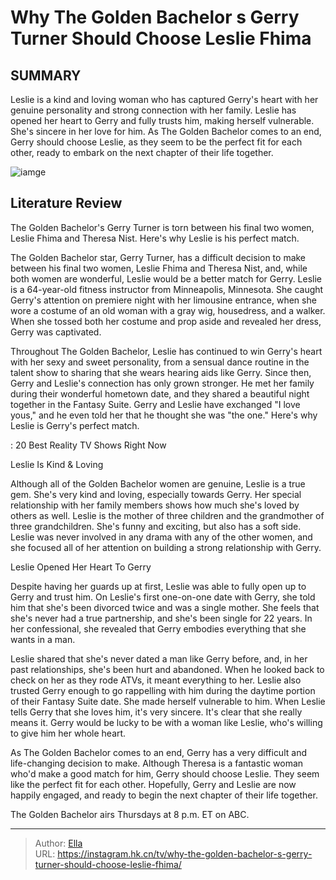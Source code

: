 # Why The Golden Bachelor s Gerry Turner Should Choose Leslie Fhima


## SUMMARY 



  Leslie is a kind and loving woman who has captured Gerry&#39;s heart with her genuine personality and strong connection with her family.   Leslie has opened her heart to Gerry and fully trusts him, making herself vulnerable. She&#39;s sincere in her love for him.   As The Golden Bachelor comes to an end, Gerry should choose Leslie, as they seem to be the perfect fit for each other, ready to embark on the next chapter of their life together.  

![iamge](https://static1.srcdn.com/wordpress/wp-content/uploads/2023/11/embargo-until-11_23-morning-why-the-golden-bachelor-s-gerry-turner-should-choose-leslie-fhima.jpg)

## Literature Review
The Golden Bachelor&#39;s Gerry Turner is torn between his final two women, Leslie Fhima and Theresa Nist. Here&#39;s why Leslie is his perfect match.




The Golden Bachelor star, Gerry Turner, has a difficult decision to make between his final two women, Leslie Fhima and Theresa Nist, and, while both women are wonderful, Leslie would be a better match for Gerry. Leslie is a 64-year-old fitness instructor from Minneapolis, Minnesota. She caught Gerry&#39;s attention on premiere night with her limousine entrance, when she wore a costume of an old woman with a gray wig, housedress, and a walker. When she tossed both her costume and prop aside and revealed her dress, Gerry was captivated.




Throughout The Golden Bachelor, Leslie has continued to win Gerry&#39;s heart with her sexy and sweet personality, from a sensual dance routine in the talent show to sharing that she wears hearing aids like Gerry. Since then, Gerry and Leslie&#39;s connection has only grown stronger. He met her family during their wonderful hometown date, and they shared a beautiful night together in the Fantasy Suite. Gerry and Leslie have exchanged &#34;I love yous,&#34; and he even told her that he thought she was &#34;the one.&#34; Here&#39;s why Leslie is Gerry&#39;s perfect match.

 : 20 Best Reality TV Shows Right Now


 Leslie Is Kind &amp; Loving 

 

Although all of the Golden Bachelor women are genuine, Leslie is a true gem. She&#39;s very kind and loving, especially towards Gerry. Her special relationship with her family members shows how much she&#39;s loved by others as well. Leslie is the mother of three children and the grandmother of three grandchildren. She&#39;s funny and exciting, but also has a soft side. Leslie was never involved in any drama with any of the other women, and she focused all of her attention on building a strong relationship with Gerry.






 Leslie Opened Her Heart To Gerry 

 

Despite having her guards up at first, Leslie was able to fully open up to Gerry and trust him. On Leslie&#39;s first one-on-one date with Gerry, she told him that she&#39;s been divorced twice and was a single mother. She feels that she&#39;s never had a true partnership, and she&#39;s been single for 22 years. In her confessional, she revealed that Gerry embodies everything that she wants in a man.

Leslie shared that she&#39;s never dated a man like Gerry before, and, in her past relationships, she&#39;s been hurt and abandoned. When he looked back to check on her as they rode ATVs, it meant everything to her. Leslie also trusted Gerry enough to go rappelling with him during the daytime portion of their Fantasy Suite date. She made herself vulnerable to him. When Leslie tells Gerry that she loves him, it&#39;s very sincere. It&#39;s clear that she really means it. Gerry would be lucky to be with a woman like Leslie, who&#39;s willing to give him her whole heart.




As The Golden Bachelor comes to an end, Gerry has a very difficult and life-changing decision to make. Although Theresa is a fantastic woman who&#39;d make a good match for him, Gerry should choose Leslie. They seem like the perfect fit for each other. Hopefully, Gerry and Leslie are now happily engaged, and ready to begin the next chapter of their life together.

The Golden Bachelor airs Thursdays at 8 p.m. ET on ABC.



---

> Author: [Ella](https://instagram.hk.cn/)  
> URL: https://instagram.hk.cn/tv/why-the-golden-bachelor-s-gerry-turner-should-choose-leslie-fhima/  

